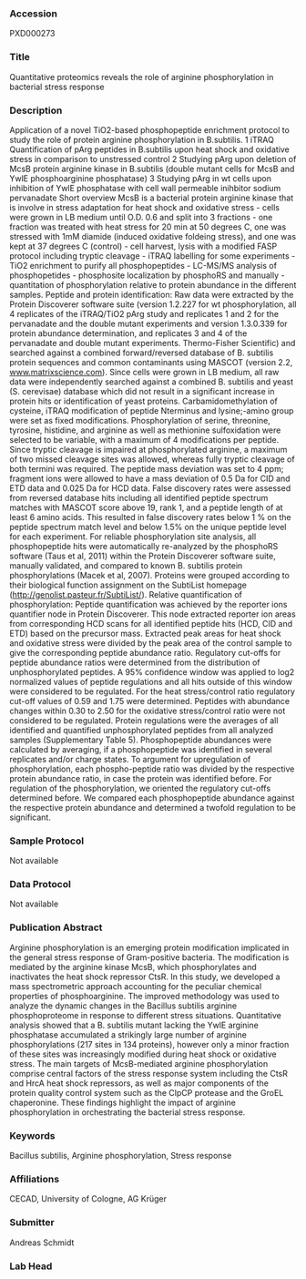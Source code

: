 ### Accession
PXD000273

### Title
Quantitative proteomics reveals the role of arginine phosphorylation in bacterial stress response

### Description
Application of a novel TiO2-based phosphopeptide enrichment protocol to study the role of protein arginine phosphorylation in B.subtilis.  1 iTRAQ Quantification of pArg peptides in B.subtilis upon heat shock and oxidative stress in comparison to unstressed control 2 Studying pArg upon deletion of McsB protein arginine kinase in B.subtilis (double mutant cells for McsB and YwlE phosphoarginine phosphatase) 3 Studying pArg in wt cells upon inhibition of YwlE phosphatase with cell wall permeable inihbitor sodium pervanadate  Short overview McsB is a bacterial protein arginine kinase that is involve in stress adaptation for heat shock and oxidative stress  - cells were grown in LB medium until O.D. 0.6 and split into 3 fractions  - one fraction was treated with heat stress for 20 min at 50 degrees C, one was stressed with 1mM diamide (induced oxidative foldeing stress), and one was kept at 37 degrees C (control) - cell harvest, lysis with a modified FASP protocol including tryptic cleavage - iTRAQ labelling for some experiments - TiO2 enrichment to purify all phosphopeptides - LC-MS/MS analysis of phosphopetides - phosphosite localization by phosphoRS and manually - quantitation of phosphorylation relative to protein abundance in the different samples. Peptide and protein identification: Raw data were extracted by the Protein Discoverer software suite (version 1.2.227 for wt phosphorylation, all 4 replicates of the iTRAQ/TiO2 pArg study and replicates 1 and 2 for the pervanadate and the double mutant experiments and version 1.3.0.339 for protein abundance determination, and replicates 3 and 4 of the pervanadate and double mutant experiments. Thermo-Fisher Scientific) and searched against a combined forward/reversed database of B. subtilis protein sequences and common contaminants using MASCOT (version 2.2, www.matrixscience.com). Since cells were grown in LB medium, all raw data were independently searched against a combined B. subtilis and yeast (S. cerevisae) database which did not result in a significant increase in protein hits or identification of yeast proteins. Carbamidomethylation of cysteine, iTRAQ modification of peptide Nterminus and lysine;-amino group were set as fixed modifications. Phosphorylation of serine, threonine, tyrosine, histidine, and arginine as well as methionine sulfoxidation were selected to be variable, with a maximum of 4 modifications per peptide. Since tryptic cleavage is impaired at phosphorylated arginine, a maximum of two missed cleavage sites was allowed, whereas fully tryptic cleavage of both termini was required. The peptide mass deviation was set to 4 ppm; fragment ions were allowed to have a mass deviation of 0.5 Da for CID and ETD data and 0.025 Da for HCD data. False discovery rates were assessed from reversed database hits including all identified peptide spectrum matches with MASCOT score above 19, rank 1, and a peptide length of at least 6 amino acids. This resulted in false discovery rates below 1 % on the peptide spectrum match level and below 1.5% on the unique peptide level for each experiment. For reliable phosphorylation site analysis, all phosphopeptide hits were automatically re-analyzed by the phosphoRS software (Taus et al, 2011) within the Protein Discoverer software suite, manually validated, and compared to known B. subtilis protein phosphorylations (Macek et al, 2007). Proteins were grouped according to their biological function assignment on the SubtiList homepage (http://genolist.pasteur.fr/SubtiList/). Relative quantification of phosphorylation: Peptide quantification was achieved by the reporter ions quantifier node in Protein Discoverer. This node extracted reporter ion areas from corresponding HCD scans for all identified peptide hits (HCD, CID and ETD) based on the precursor mass. Extracted peak areas for heat shock and oxidative stress were divided by the peak area of the control sample to give the corresponding peptide abundance ratio. Regulatory cut-offs for peptide abundance ratios were determined from the distribution of unphosphorylated peptides. A 95% confidence window was applied to log2 normalized values of peptide regulations and all hits outside of this window were considered to be regulated. For the heat stress/control ratio regulatory cut-off values of 0.59 and 1.75 were determined. Peptides with abundance changes within 0.30 to 2.50 for the oxidative stress/control ratio were not considered to be regulated. Protein regulations were the averages of all identified and quantified unphosphorylated peptides from all analyzed samples (Supplementary Table 5). Phosphopeptide abundances were calculated by averaging, if a phosphopeptide was identified in several replicates and/or charge states. To argument for upregulation of phosphorylation, each phospho-peptide ratio was divided by the respective protein abundance ratio, in case the protein was identified before. For regulation of the phosphorylation, we oriented the regulatory cut-offs determined before. We compared each phosphopeptide abundance against the respective protein abundance and determined a twofold regulation to be significant.

### Sample Protocol
Not available

### Data Protocol
Not available

### Publication Abstract
Arginine phosphorylation is an emerging protein modification implicated in the general stress response of Gram-positive bacteria. The modification is mediated by the arginine kinase McsB, which phosphorylates and inactivates the heat shock repressor CtsR. In this study, we developed a mass spectrometric approach accounting for the peculiar chemical properties of phosphoarginine. The improved methodology was used to analyze the dynamic changes in the Bacillus subtilis arginine phosphoproteome in response to different stress situations. Quantitative analysis showed that a B. subtilis mutant lacking the YwlE arginine phosphatase accumulated a strikingly large number of arginine phosphorylations (217 sites in 134 proteins), however only a minor fraction of these sites was increasingly modified during heat shock or oxidative stress. The main targets of McsB-mediated arginine phosphorylation comprise central factors of the stress response system including the CtsR and HrcA heat shock repressors, as well as major components of the protein quality control system such as the ClpCP protease and the GroEL chaperonine. These findings highlight the impact of arginine phosphorylation in orchestrating the bacterial stress response.

### Keywords
Bacillus subtilis, Arginine phosphorylation, Stress response

### Affiliations
CECAD, University of Cologne, AG Krüger

### Submitter
Andreas Schmidt

### Lab Head


